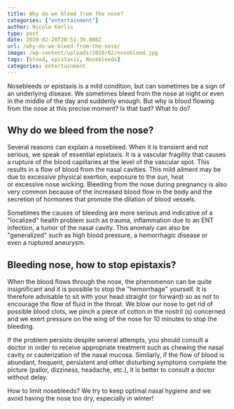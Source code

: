 ```yaml
---
title: Why do we bleed from the nose?
categories: ["entertainment"]
author: Nicole Karlis
type: post
date: 2020-02-28T20:51:39.000Z
url: /why-do-we-bleed-from-the-nose/
image: /wp-content/uploads/2020/02/nosebleed.jpg
tags: [blood, epistaxis, Nosebleeds]
categories: entertainment
---
```


Nosebleeds or epistaxis is a mild condition, but can sometimes be a sign of an underlying disease. We sometimes bleed from the nose at night or even in the middle of the day and suddenly enough. But why is blood flowing from the nose at this precise moment? Is that bad? What to do?

## Why do we bleed from the nose?

Several reasons can explain a nosebleed. When it is transient and not serious, we speak of essential epistaxis. It is a vascular fragility that causes a rupture of the blood capillaries at the level of the vascular spot. This results in a flow of blood from the nasal cavities. This mild ailment may be due to excessive physical exertion, exposure to the sun, heat or excessive nose wicking. Bleeding from the nose during pregnancy is also very common because of the increased blood flow in the body and the secretion of hormones that promote the dilation of blood vessels.

Sometimes the causes of bleeding are more serious and indicative of a "localized" health problem such as trauma, inflammation due to an ENT infection, a tumor of the nasal cavity. This anomaly can also be "generalized" such as high blood pressure, a hemorrhagic disease or even a ruptured aneurysm.

## Bleeding nose, how to stop epistaxis?

When the blood flows through the nose, the phenomenon can be quite insignificant and it is possible to stop the "hemorrhage" yourself. It is therefore advisable to sit with your head straight (or forward) so as not to encourage the flow of fluid in the throat. We blow our nose to get rid of possible blood clots, we pinch a piece of cotton in the nostril (s) concerned and we exert pressure on the wing of the nose for 10 minutes to stop the bleeding.

If the problem persists despite several attempts, you should consult a doctor in order to receive appropriate treatment such as chewing the nasal cavity or cauterization of the nasal mucosa. Similarly, if the flow of blood is abundant, frequent, persistent and other disturbing symptoms complete the picture (pallor, dizziness, headache, etc.), it is better to consult a doctor without delay.

How to limit nosebleeds? We try to keep optimal nasal hygiene and we avoid having the nose too dry, especially in winter!
